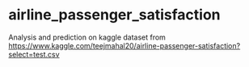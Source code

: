 # airline_passenger_satisfaction
Analysis and prediction on kaggle dataset from https://www.kaggle.com/teejmahal20/airline-passenger-satisfaction?select=test.csv

